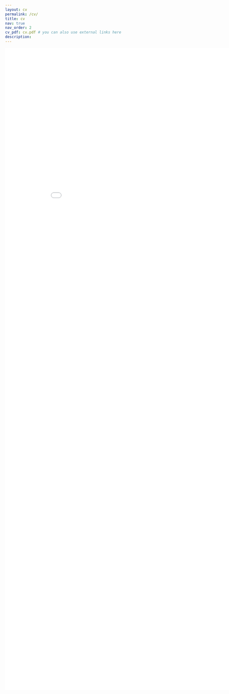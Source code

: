 ```yaml
---
layout: cv
permalink: /cv/
title: cv
nav: true
nav_order: 2
cv_pdf: cv.pdf # you can also use external links here
description: 
---
```


<embed src="{{ site.baseurl }}/assets/pdf/cv.pdf" width="900px" height="2100px" />

